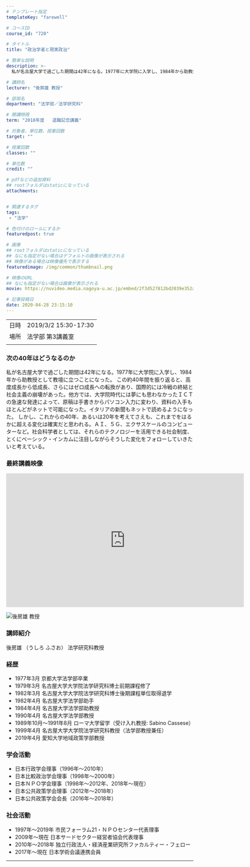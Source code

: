 ```yaml
---
# テンプレート指定
templateKey: "farewell"

# コースID
course_id: "720"

# タイトル
title: "政治学者と現実政治"

# 簡単な説明
description: >-
  私が名古屋大学で過ごした期間は42年になる。1977年に大学院に入学し、1984年から助教授として教壇に立つことになった。この約40年間を振り返ると、高度成長から低成長、さらにはゼロ成長への転換があり、国際的には冷戦の終結と社会主義の崩壊があった。他方では、大学院時代には夢にも思わなかったＩＣＴの急速な発達によって、原稿は手書きからパソコン入力に変わり、資料の入手もほとんどがネットで可能にな ....

# 講師名
lecturer: "後房雄 教授"

# 部局名
department: "法学部／法学研究科"

# 開講時限
term: "2018年度	退職記念講義"

# 対象者、単位数、授業回数
target: ""

# 授業回数
classes: ""

# 単位数
credit: ""

# pdfなどの追加資料
## rootフォルダはstaticになっている
attachments:


# 関連するタグ
tags:
 - "法学"

# 色付けのロールにするか
featuredpost: true

# 画像
## rootフォルダはstaticになっている
## なにも指定がない場合はデフォルトの画像が表示される
## 映像がある場合は映像優先で表示する
featuredimage: /img/common/thumbnail.png

# 映像のURL
## なにも指定がない場合は画像が表示される
movie: https://nuvideo.media.nagoya-u.ac.jp/embed/2f3d527812bd2039e352a185ef2e8f7f609d0e3c

# 記事投稿日
date: 2020-04-28 23:15:10
---
```


|   |   |
|---|---|
| 日時 | 2019/3/2  15:30-17:30 |
| 場所 | 法学部 第3講義室 |
|   |   |


### 次の40年はどうなるのか

私が名古屋大学で過ごした期間は42年になる。1977年に大学院に入学し、1984年から助教授として教壇に立つことになった。
この約40年間を振り返ると、高度成長から低成長、さらにはゼロ成長への転換があり、国際的には冷戦の終結と社会主義の崩壊があった。他方では、大学院時代には夢にも思わなかったＩＣＴの急速な発達によって、原稿は手書きからパソコン入力に変わり、資料の入手もほとんどがネットで可能になった。イタリアの新聞もネットで読めるようになった。
しかし、これからの40年、あるいは20年を考えてさえも、これまでをはるかに超える変化は確実だと思われる。ＡＩ、５Ｇ、エクサスケールのコンピューターなど。社会科学者としては、それらのテクノロジーを活用できる社会制度、とくにベーシック・インカムに注目しながらそうした変化をフォローしていきたいと考えている。


### 最終講義映像

<iframe src="https://nuvideo.media.nagoya-u.ac.jp/embed/2f3d527812bd2039e352a185ef2e8f7f609d0e3c" width="640" height="360" frameborder="0" allowfullscreen></iframe>






![後房雄 教授](https://ocw.nagoya-u.jp/files/720/ushirosan.jpg) 

### 講師紹介

後房雄 （うしろ ふさお） 法学研究科教授


### 経歴
*  1977年3月 京都大学法学部卒業
*  1979年3月 名古屋大学大学院法学研究科博士前期課程修了
*  1982年3月 名古屋大学大学院法学研究科博士後期課程単位取得退学
*  1982年4月 名古屋大学法学部助手
*  1984年4月 名古屋大学法学部助教授
*  1990年4月 名古屋大学法学部教授
*  1989年10月～1991年8月 ローマ大学留学（受け入れ教授: Sabino Cassese）
*  1999年4月 名古屋大学大学院法学研究科教授（法学部教授兼任）
*  2019年4月 愛知大学地域政策学部教授

### 学会活動
*  日本行政学会理事（1996年～2010年）
*  日本比較政治学会理事（1998年～2000年）
*  日本ＮＰＯ学会理事（1998年～2012年、2018年～現在）
*  日本公共政策学会理事（2012年～2018年）
*  日本公共政策学会会長（2016年～2018年）

### 社会活動
* 1997年～2019年 市民フォーラム21・ＮＰＯセンター代表理事
* 2009年～現在  日本サードセクター経営者協会代表理事
* 2010年～2018年 独立行政法人・経済産業研究所ファカルティー・フェロー
* 2017年～現在  日本学術会議連携会員



-----